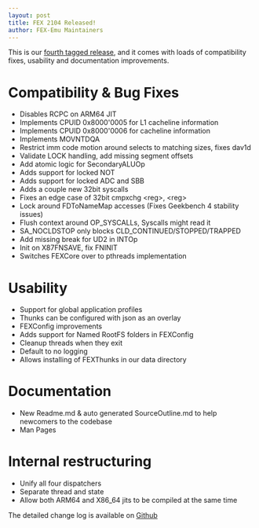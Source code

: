 ```yaml
---
layout: post
title: FEX 2104 Released!
author: FEX-Emu Maintainers
---
```


This is our [fourth tagged release](https://github.com/FEX-Emu/FEX/releases/tag/FEX-2104), and it comes with loads of compatibility fixes, usability and documentation improvements.

# Compatibility & Bug Fixes
- Disables RCPC on ARM64 JIT
- Implements CPUID 0x8000'0005 for L1 cacheline information
- Implements CPUID 0x8000'0006 for cacheline information
- Implements MOVNTDQA
- Restrict imm code motion around selects to matching sizes, fixes dav1d
- Validate LOCK handling, add missing segment offsets
- Add atomic logic for SecondaryALUOp
- Adds support for locked NOT
- Adds support for locked ADC and SBB
- Adds a couple new 32bit syscalls
- Fixes an edge case of 32bit cmpxchg \<reg\>, \<reg\>
- Lock around FDToNameMap accesses (Fixes Geekbench 4 stability issues)
- Flush context around OP_SYSCALLs, Syscalls might read it
- SA_NOCLDSTOP only blocks CLD_CONTINUED/STOPPED/TRAPPED
- Add missing break for UD2 in INTOp
- Init on X87FNSAVE, fix FNINIT
- Switches FEXCore over to pthreads implementation  

# Usability
- Support for global application profiles
- Thunks can be configured with json as an overlay
- FEXConfig improvements
- Adds support for Named RootFS folders in FEXConfig
- Cleanup threads when they exit
- Default to no logging
- Allows installing of FEXThunks in our data directory

# Documentation
- New Readme.md & auto generated SourceOutline.md to help newcomers to the codebase
- Man Pages

# Internal restructuring
- Unify all four dispatchers
- Separate thread and state
- Allow both ARM64 and X86_64 jits to be compiled at the same time

The detailed change log is available on [Github](https://github.com/FEX-Emu/FEX/compare/FEX-2103...FEX-2104)
